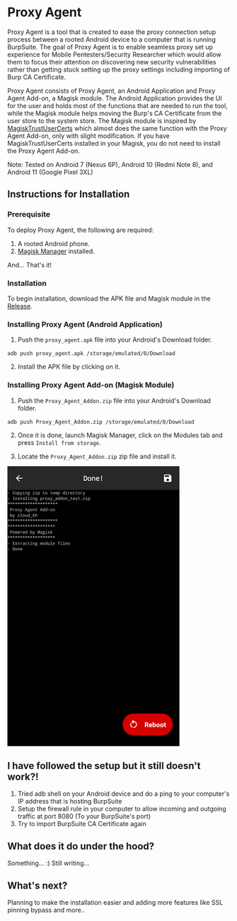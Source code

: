 # Proxy Agent

Proxy Agent is a tool that is created to ease the proxy connection setup process between a rooted Android device to a computer that is running BurpSuite. The goal of Proxy Agent is to enable seamless proxy set up experience for Mobile Pentesters/Security Researcher which would allow them to focus their attention on discovering new security vulnerabilities rather than getting stuck setting up the proxy settings including importing of Burp CA Certificate.

Proxy Agent consists of Proxy Agent, an Android Application and Proxy Agent Add-on, a Magisk module. The Android Application provides the UI for the user and holds most of the functions that are needed to run the tool, while the Magisk module helps moving the Burp's CA Certificate from the user store to the system store. The Magisk module is inspired by [MagiskTrustUserCerts](https://github.com/NVISOsecurity/MagiskTrustUserCerts) which almost does the same function with the Proxy Agent Add-on, only with slight modification. If you have MagiskTrustUserCerts installed in your Magisk, you do not need to install the Proxy Agent Add-on.

Note: Tested on Android 7 (Nexus 6P), Android 10 (Redmi Note 8), and Android 11 (Google Pixel 3XL)

## Instructions for Installation

### Prerequisite

To deploy Proxy Agent, the following are required:
1. A rooted Android phone.
2. [Magisk Manager](https://github.com/topjohnwu/Magisk) installed.

And... That's it!

### Installation

To begin installation, download the APK file and Magisk module in the [Release](https://github.com/cloudkanghao/ProxyAgent/releases/tag/v1).

### Installing Proxy Agent (Android Application)

1. Push the `proxy_agent.apk` file into your Android's Download folder.

```
adb push proxy_agent.apk /storage/emulated/0/Download
```

2. Install the APK file by clicking on it.

### Installing Proxy Agent Add-on (Magisk Module)

1. Push the `Proxy_Agent_Addon.zip` file into your Android's Download folder.

```
adb push Proxy_Agent_Addon.zip /storage/emulated/0/Download
```

2. Once it is done, launch Magisk Manager, click on the Modules tab and press `Install from storage`.

3. Locate the `Proxy_Agent_Addon.zip` zip file and install it.
<img src="images/magiskInstall.png">

## I have followed the setup but it still doesn't work?!

1. Tried adb shell on your Android device and do a ping to your computer's IP address that is hosting BurpSuite
2. Setup the firewall rule in your computer to allow incoming and outgoing traffic at port 8080 (To your BurpSuite's port)
3. Try to import BurpSuite CA Certificate again

## What does it do under the hood?

Something... :) Still writing...

## What's next?

Planning to make the installation easier and adding more features like SSL pinning bypass and more..